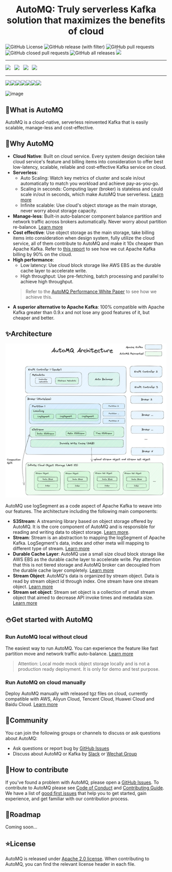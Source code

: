 <h1 align="center">
AutoMQ: Truly serverless Kafka solution that maximizes the benefits of cloud
</h1>
<h3 align="center">
    
</h3>

![GitHub License](https://img.shields.io/github/license/AutoMQ/automq-for-kafka)
![GitHub release (with filter)](https://img.shields.io/github/v/release/AutoMQ/automq-for-kafka)
![GitHub pull requests](https://img.shields.io/github/issues-pr/AutoMQ/automq-for-kafka)
![GitHub closed pull requests](https://img.shields.io/github/issues-pr-closed/AutoMQ/automq-for-kafka)
![GitHub all releases](https://img.shields.io/github/downloads/AutoMQ/automq-for-kafka/total)
![](https://img.shields.io/badge/Java%20-%20JDK17-green)

---
[![](https://img.shields.io/badge/official%20website-20B2AA?style=for-the-badge)](https://www.automq.com)
&nbsp;
[![](https://img.shields.io/badge/official%20document-blue?style=for-the-badge)](https://docs.automq.com/docs/automq-s3kafka/YUzOwI7AgiNIgDk1GJAcu6Uanog)
&nbsp;
<a href="https://twitter.com/AutoMQ_Lab" target="_blank"><img src="https://img.shields.io/badge/- @AutoMQ_Lab -424549?style=social&logo=twitter" height=25></a>
&nbsp;
<a href="docs/images/automq-wechat.png" target="_blank"><img src="https://img.shields.io/badge/- Wechat -red?style=social&logo=discourse" height=25></a>
&nbsp;

---

<img src="https://img.shields.io/badge/aws%20cloud-supported-lightgreen?style=for-the-badge&logo=amazonaws" height="18"><img src="https://img.shields.io/badge/google%20cloud-todo-lightyellow?style=for-the-badge&logo=googlecloud" height="18"><img src="https://img.shields.io/badge/Azure%20cloud-todo-lightyellow?style=for-the-badge&logo=microsoftazure" height="18"><img src="https://img.shields.io/badge/aliyun%20cloud-supported-lightgreen?style=for-the-badge&logo=alibabacloud" height="18"><img src="https://img.shields.io/badge/huawei%20cloud-supported-lightgreen?style=for-the-badge&logo=huawei" height="18"><img src="https://img.shields.io/badge/baidu%20cloud-supported-lightgreen?style=for-the-badge&logo=baidu" height="18"><img src="https://img.shields.io/badge/tencent%20cloud-supported-lightgreen?style=for-the-badge&logo=tencentqq" height="18">



![image](./docs/images/banner-readme.jpeg)



[//]: # ([![E2E_TEST]&#40;https://github.com/AutoMQ/automq-for-kafka/actions/workflows/nightly-e2e.yml/badge.svg&#41;]&#40;https://github.com/AutoMQ/automq-for-kafka/actions/workflows/nightly-e2e.yml&#41;)

## 🍵What is AutoMQ

AutoMQ is a cloud-native, serverless reinvented Kafka that is easily scalable, manage-less and cost-effective.


## 🔶Why AutoMQ

- **Cloud Native**: Built on cloud service. Every system design decision take cloud service's feature and billing items into consideration to offer best low-latency, scalable, reliable and cost-effective Kafka service on cloud.
- **Serverless**:
  - Auto Scaling: Watch key metrics of cluster and scale in/out automatically to match you workload and achieve pay-as-you-go.
  - Scaling in seconds: Computing layer (broker) is stateless and could scale in/out in seconds, which make AutoMQ true serverless. [Learn more](https://docs.automq.com/docs/automq-s3kafka/Eo4Bweg4eiPegykLpAycED1yn7g)
  - Infinite scalable: Use cloud's object storage as the main storage, never worry about storage capacity.
- **Manage-less**: Built-in auto-balancer component balance partition and network traffic across brokers automatically. Never worry about partition re-balance. [Learn more](https://docs.automq.com/docs/automq-s3kafka/GSN2wZjeWiR70YkZiRsc6Hqsneh)
- **Cost effective**: Use object storage as the main storage, take billing items into consideration when design system, fully utilize the cloud service, all of them contribute to AutoMQ and make it 10x cheaper than Apache Kafka. Refer to [this report](https://docs.automq.com/docs/automq-s3kafka/EJBvwM3dNic6uYkZAWwc7nmrnae) to see how we cut Apache Kafka billing by 90% on the cloud.
- **High performance**: 
  - Low latency: Use cloud block storage like AWS EBS as the durable cache layer to accelerate write.
  - High throughput: Use pre-fetching, batch processing and parallel to achieve high throughput.
  > Refer to the [AutoMQ Performance White Paper](https://docs.automq.com/docs/automq-s3kafka/CYxlwqDBHitThCkxSl2cePxrnBc) to see how we achieve this.
- **A superior alternative to Apache Kafka**: 100% compatible with Apache Kafka greater than 0.9.x and not lose any good features of it, but cheaper and better.



## ✨Architecture

![image](./docs/images/automq-architecture.png)

AutoMQ use logSegment as a code aspect of Apache Kafka to weave into our features. The architecture including the following main components:
- **S3Stream**: A streaming library based on object storage offered by AutoMQ. It is the core component of AutoMQ and is responsible for reading and writing data to object storage. [Learn more](https://docs.automq.com/docs/automq-s3kafka/Q8fNwoCDGiBOV6k8CDSccKKRn9d).
- **Stream**: Stream is an abstraction to mapping the logSegment of Apache Kafka. LogSegment's data, index and other meta will mapping to different type of stream. [Learn more](https://docs.automq.com/docs/automq-s3kafka/GUk7w0ZxniPwN7kUgiicIlHkn9d)
- **Durable Cache Layer**: AutoMQ use a small size cloud block storage like AWS EBS as the durable cache layer to accelerate write. Pay attention that this is not tiered storage and AutoMQ broker can decoupled from the durable cache layer completely. [Learn more](https://docs.automq.com/docs/automq-s3kafka/X1DBwDdzWiCMmYkglGHcKdjqn9f)
- **Stream Object**: AutoMQ's data is organized by stream object. Data is read by stream object id through index. One stream have one stream object. [Learn more](https://docs.automq.com/docs/automq-s3kafka/Q8fNwoCDGiBOV6k8CDSccKKRn9d)
- **Stream set object**: Stream set object is a collection of small stream object that aimed to decrease API invoke times and metadata size. [Learn more](https://docs.automq.com/docs/automq-s3kafka/Q8fNwoCDGiBOV6k8CDSccKKRn9d)


## ⛄Get started with AutoMQ

### Run AutoMQ local without cloud
The easiest way to run AutoMQ. You can experience the feature like fast partition move and network traffic auto-balance. [Learn more](https://docs.automq.com/docs/automq-s3kafka/SMKbwchB3i0Y0ykFm75c0ftAnCc)

> Attention: Local mode mock object storage locally and is not a production ready deployment. It is only for demo and test purpose.


### Run AutoMQ on cloud manually
Deploy AutoMQ manually with released tgz files on cloud, currently compatible with AWS, Aliyun Cloud, Tencent Cloud, Huawei Cloud and Baidu Cloud. [Learn more]( https://docs.automq.com/docs/automq-s3kafka/NBo6wwth3iWUIkkNAbYcPg0mnae)

## 💬Community
You can join the following groups or channels to discuss or ask questions about AutoMQ:
- Ask questions or report bug by [GitHub Issues](https://github.com/AutoMQ/automq-for-kafka)
- Discuss about AutoMQ or Kafka by [Slack](https://join.slack.com/t/automq/shared_invite/zt-29h17vye9-thf31ebIVL9oXuRdACnOIA) or [Wechat Group](https://www.automq.com/img/----------------------------1.png)


## 👥How to contribute
If you've found a problem with AutoMQ, please open a [GitHub Issues](https://github.com/AutoMQ/automq-for-kafka). 
To contribute to AutoMQ please see [Code of Conduct](CODE_OF_CONDUCT.md) and [Contributing Guide](CONTRIBUTING_GUIDE.md).
We have a list of [good first issues](https://github.com/AutoMQ/automq-for-kafka/issues?q=is%3Aissue+is%3Aopen+label%3A%22good+first+issue%22) that help you to get started, gain experience, and get familiar with our contribution process.

## 🌈Roadmap

Coming soon...

## ⭐License
AutoMQ is released under [Apache 2.0 license](https://www.apache.org/licenses/LICENSE-2.0.html). When contributing to AutoMQ, you can find the relevant license header in each file.




